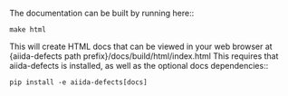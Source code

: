 The documentation can be built by running here::

    make html

This will create HTML docs that can be viewed in 
your web browser at {aiida-defects path prefix}/docs/build/html/index.html
This requires that aiida-defects is installed, as well as the optional docs dependencies::
    
    pip install -e aiida-defects[docs]
